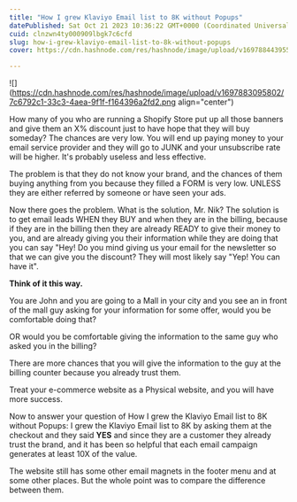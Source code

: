 ```yaml
---
title: "How I grew Klaviyo Email list to 8K without Popups"
datePublished: Sat Oct 21 2023 10:36:22 GMT+0000 (Coordinated Universal Time)
cuid: clnzwn4ty000909lbgk7c6cfd
slug: how-i-grew-klaviyo-email-list-to-8k-without-popups
cover: https://cdn.hashnode.com/res/hashnode/image/upload/v1697884439559/9f8402b5-c461-4a3e-8cca-fa6477835eec.png

---
```


![](https://cdn.hashnode.com/res/hashnode/image/upload/v1697883095802/7c6792c1-33c3-4aea-9f1f-f164396a2fd2.png align="center")

How many of you who are running a Shopify Store put up all those banners and give them an X% discount just to have hope that they will buy someday? The chances are very low. You will end up paying money to your email service provider and they will go to JUNK and your unsubscribe rate will be higher. It's probably useless and less effective.  
  
The problem is that they do not know your brand, and the chances of them buying anything from you because they filled a FORM is very low. UNLESS they are either referred by someone or have seen your ads.

Now there goes the problem. What is the solution, Mr. Nik? The solution is to get email leads WHEN they BUY and when they are in the billing, because if they are in the billing then they are already READY to give their money to you, and are already giving you their information while they are doing that you can say "Hey! Do you mind giving us your email for the newsletter so that we can give you the discount? They will most likely say "Yep! You can have it".

**Think of it this way.**

You are John and you are going to a Mall in your city and you see an in front of the mall guy asking for your information for some offer, would you be comfortable doing that?

OR would you be comfortable giving the information to the same guy who asked you in the billing?

There are more chances that you will give the information to the guy at the billing counter because you already trust them.

Treat your e-commerce website as a Physical website, and you will have more success.

Now to answer your question of How I grew the Klaviyo Email list to 8K without Popups: I grew the Klaviyo Email list to 8K by asking them at the checkout and they said **YES** and since they are a customer they already trust the brand, and it has been so helpful that each email campaign generates at least 10X of the value.

The website still has some other email magnets in the footer menu and at some other places. But the whole point was to compare the difference between them.